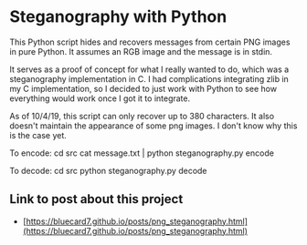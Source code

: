 # Steganography with Python
This Python script hides and recovers messages from certain PNG images in pure Python.
It assumes an RGB image and the message is in stdin.

It serves as a proof of concept for what I really wanted to do, which was a steganography implementation in C.
I had complications integrating zlib in my C implementation, so I decided to just work with Python to see how everything would work once I got it to integrate.

As of 10/4/19, this script can only recover up to 380 characters.
It also doesn't maintain the appearance of some png images.
I don't know why this is the case yet.

To encode:
cd src
cat message.txt | python steganography.py encode

To decode: 
cd src
python steganography.py decode

## Link to post about this project
- [https://bluecard7.github.io/posts/png_steganography.html](https://bluecard7.github.io/posts/png_steganography.html)